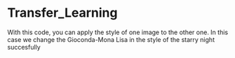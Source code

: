 # Transfer_Learning
With this code, you can apply the style of one image to the other one. 
In this case we change the Gioconda-Mona Lisa in the style of the starry night succesfully
